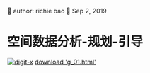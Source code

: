 🐞 author: richie bao 📅 Sep 2, 2019
# 空间数据分析-规划-引导
<a href="http://digit-x.org/digitLink/gis/g_01.html" target = "_blank"><img src="./imgs/0156_s.jpg" height="auto" width="auto"  title="digit-x"/></a>
[download 'g_01.html'](https://github.com/digit-x/digit_x/tree/master/docs/html)